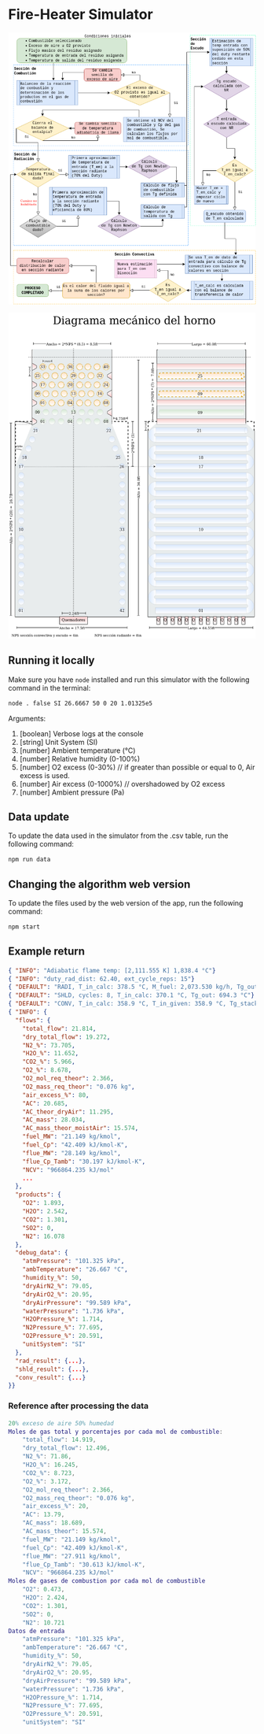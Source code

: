 # Fire-Heater Simulator

![Algorithm Diagram](./img/diagrama-algo.png)

![Mechanic Diagram](https://github.com/estebmaister/fh-simulator/blob/main/img/diagrama-meca.png?raw=true)

## Running it locally

Make sure you have `node` installed and run this simulator with the following command in the terminal:

```sh
node . false SI 26.6667 50 0 20 1.01325e5
```

Arguments:

1. [boolean] Verbose logs at the console
1. [string] Unit System (SI)
1. [number] Ambient temperature (°C)
1. [number] Relative humidity (0-100%)
1. [number] O2 excess (0-30%) // if greater than possible or equal to 0, Air excess is used.
1. [number] Air excess (0-1000%) // overshadowed by O2 excess
1. [number] Ambient pressure (Pa)

## Data update

To update the data used in the simulator from the .csv table, run the following command:

```sh
npm run data
```

## Changing the algorithm web version

To update the files used by the web version of the app, run the following command:

```sh
npm start
```

## Example return

```json
{ "INFO": "Adiabatic flame temp: [2,111.555 K] 1,838.4 °C"}
{ "INFO": "duty_rad_dist: 62.40, ext_cycle_reps: 15"}
{ "DEFAULT": "RADI, T_in_calc: 378.5 °C, M_fuel: 2,073.530 kg/h, Tg_out: 799.0 °C"}
{ "DEFAULT": "SHLD, cycles: 8, T_in_calc: 370.1 °C, Tg_out: 694.3 °C"}
{ "DEFAULT": "CONV, T_in_calc: 358.9 °C, T_in_given: 358.9 °C, Tg_stack: 390.4 °C"}
{ "INFO": {
  "flows": {
    "total_flow": 21.814,
    "dry_total_flow": 19.272,
    "N2_%": 73.705,
    "H2O_%": 11.652,
    "CO2_%": 5.966,
    "O2_%": 8.678,
    "O2_mol_req_theor": 2.366,
    "O2_mass_req_theor": "0.076 kg",
    "air_excess_%": 80,
    "AC": 20.685,
    "AC_theor_dryAir": 11.295,
    "AC_mass": 28.034,
    "AC_mass_theor_moistAir": 15.574,
    "fuel_MW": "21.149 kg/kmol",
    "fuel_Cp": "42.409 kJ/kmol-K",
    "flue_MW": "28.149 kg/kmol",
    "flue_Cp_Tamb": "30.197 kJ/kmol-K",
    "NCV": "966864.235 kJ/mol"
    ...
  },
  "products": {
    "O2": 1.893,
    "H2O": 2.542,
    "CO2": 1.301,
    "SO2": 0,
    "N2": 16.078
  },
  "debug_data": {
    "atmPressure": "101.325 kPa",
    "ambTemperature": "26.667 °C",
    "humidity_%": 50,
    "dryAirN2_%": 79.05,
    "dryAirO2_%": 20.95,
    "dryAirPressure": "99.589 kPa",
    "waterPressure": "1.736 kPa",
    "H2OPressure_%": 1.714,
    "N2Pressure_%": 77.695,
    "O2Pressure_%": 20.591,
    "unitSystem": "SI"
  },
  "rad_result": {...},
  "shld_result": {...},
  "conv_result": {...}
}}
```

### Reference after processing the data

```m
20% exceso de aire 50% humedad
Moles de gas total y porcentajes por cada mol de combustible:
    "total_flow": 14.919,
    "dry_total_flow": 12.496,
    "N2_%": 71.86,
    "H2O_%": 16.245,
    "CO2_%": 8.723,
    "O2_%": 3.172,
    "O2_mol_req_theor": 2.366,
    "O2_mass_req_theor": "0.076 kg",
    "air_excess_%": 20,
    "AC": 13.79,
    "AC_mass": 18.689,
    "AC_mass_theor": 15.574,
    "fuel_MW": "21.149 kg/kmol",
    "fuel_Cp": "42.409 kJ/kmol-K",
    "flue_MW": "27.911 kg/kmol",
    "flue_Cp_Tamb": "30.613 kJ/kmol-K",
    "NCV": "966864.235 kJ/mol"
Moles de gases de combustion por cada mol de combustible
    "O2": 0.473,
    "H2O": 2.424,
    "CO2": 1.301,
    "SO2": 0,
    "N2": 10.721
Datos de entrada
    "atmPressure": "101.325 kPa",
    "ambTemperature": "26.667 °C",
    "humidity_%": 50,
    "dryAirN2_%": 79.05,
    "dryAirO2_%": 20.95,
    "dryAirPressure": "99.589 kPa",
    "waterPressure": "1.736 kPa",
    "H2OPressure_%": 1.714,
    "N2Pressure_%": 77.695,
    "O2Pressure_%": 20.591,
    "unitSystem": "SI"
```
